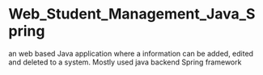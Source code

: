 # Web_Student_Management_Java_Spring
an web based Java application where a information can be added, edited and deleted to a system. Mostly used java backend Spring framework 
